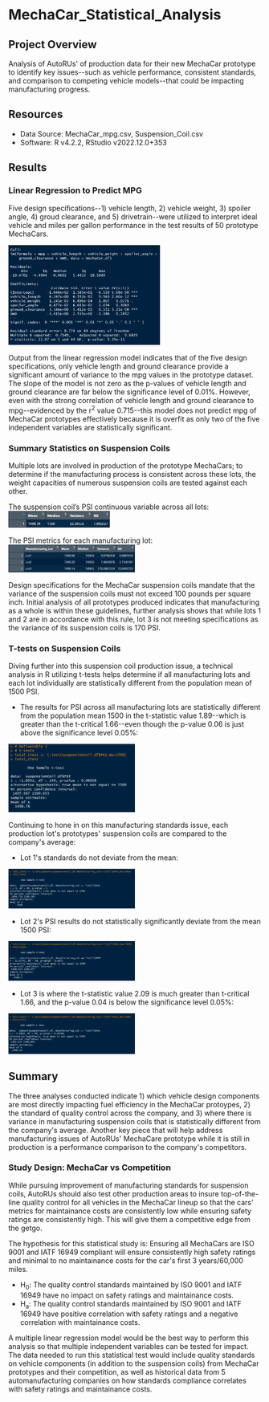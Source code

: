 # MechaCar_Statistical_Analysis
## Project Overview
Analysis of AutoRUs' of production data for their new MechaCar prototype to identify key issues--such as vehicle performance, consistent standards, and comparison to competing vehicle models--that could be impacting manufacturing progress.

## Resources
 - Data Source: MechaCar_mpg.csv, Suspension_Coil.csv
 - Software: R v4.2.2, RStudio v2022.12.0+353

## Results
### Linear Regression to Predict MPG
Five design specifications--1) vehicle length, 2) vehicle weight, 3) spoiler angle, 4) groud clearance, and 5) drivetrain--were utilized to interpret ideal vehicle and miles per gallon performance in the test results of 50 prototype MechaCars.

<img src="https://github.com/Jay-ni13/MechaCar_Statistical_Analysis/blob/main/Images/linear_reg_to_predict_mpg.png" width=60%>

Output from the linear regression model indicates that of the five design specifications, only vehicle length and ground clearance provide a significant amount of variance to the mpg values in the prototype dataset. The slope of the model is not zero as the p-values of vehicle length and ground clearance are far below the significance level of 0.01%. However, even with the strong correlation of vehicle length and ground clearance to mpg--evidenced by the r<sup>2</sup> value 0.715--this model does not predict mpg of MechaCar prototypes effectively because it is overfit as only two of the five independent variables are statistically significant.

### Summary Statistics on Suspension Coils
Multiple lots are involved in production of the prototype MechaCars; to determine if the manufacturing process is consistent across these lots, the weight capacities of numerous suspension coils are tested against each other.

The suspension coil’s PSI continuous variable across all lots:
<img src="https://github.com/Jay-ni13/MechaCar_Statistical_Analysis/blob/main/Images/suspension_coil_total_summary.png" width=40%>

The PSI metrics for each manufacturing lot:
<img src="https://github.com/Jay-ni13/MechaCar_Statistical_Analysis/blob/main/Images/suspension_coil_lot_summary.png" width=50%>

Design specifications for the MechaCar suspension coils mandate that the variance of the suspension coils must not exceed 100 pounds per square inch. Initial analysis of all prototypes produced indicates that manufacturing as a whole is within these guidelines, further analysis shows that while lots 1 and 2 are in accordance with this rule, lot 3 is not meeting specifications as the variance of its suspension coils is 170 PSI.

### T-tests on Suspension Coils
Diving further into this suspension coil production issue, a technical analysis in R utilizing t-tests helps determine if all manufacturing lots and each lot individually are statistically different from the population mean of 1500 PSI.

 - The results for PSI across all manufacturing lots are statistically different from the population mean 1500 in the t-statistic value 1.89--which is greater than the t-critical 1.66--even though the p-value 0.06 is just above the significance level 0.05%:

<img src="https://github.com/Jay-ni13/MechaCar_Statistical_Analysis/blob/main/Images/total_ttest.png" width=50%>

Continuing to hone in on this manufacturing standards issue, each production lot's prototypes' suspension coils are compared to the company's average:

 - Lot 1's standards do not deviate from the mean:

<img src="https://github.com/Jay-ni13/MechaCar_Statistical_Analysis/blob/main/Images/lot1_ttest.png" width=50%>

 - Lot 2's PSI results do not statistically significantly deviate from the mean 1500 PSI:

<img src="https://github.com/Jay-ni13/MechaCar_Statistical_Analysis/blob/main/Images/lot2_ttest.png" width=50%>

 - Lot 3 is where the t-statistic value 2.09 is much greater than t-critical 1.66, and the p-value 0.04 is below the significance level 0.05%:
 
<img src="https://github.com/Jay-ni13/MechaCar_Statistical_Analysis/blob/main/Images/lot3_ttest.png" width=50%>

## Summary
The three analyses conducted indicate 1) which vehicle design components are most directly impacting fuel efficiency in the MechaCar protoypes, 2) the standard of quality control across the company, and 3) where there is variance in manufacturing suspension coils that is statistically different from the company's average. Another key piece that will help address manufacturing issues of AutoRUs' MechaCare prototype while it is still in production is a performance comparison to the company's competitors.

### Study Design: MechaCar vs Competition
While pursuing improvement of manufacturing standards for suspension coils, AutoRUs should also test other production areas to insure top-of-the-line quality control for all vehicles in the MechaCar lineup so that the cars' metrics for maintainance costs are consistently low while ensuring safety ratings are consistently high. This will give them a competitive edge from the getgo.

The hypothesis for this statistical study is: Ensuring all MechaCars are ISO 9001 and IATF 16949 compliant will ensure consistently high safety ratings and minimal to no maintainance costs for the car's first 3 years/60,000 miles.
 - H<sub>0</sub>: The quality control standards maintained by ISO 9001 and IATF 16949 have no impact on safety ratings and maintainance costs.
 - H<sub>a</sub>: The quality control standards maintained by ISO 9001 and IATF 16949 have positive correlation with safety ratings and a negative correlation with   maintainance costs.

A multiple linear regression model would be the best way to perform this analysis so that multiple independent variables can be tested for impact. The data needed to run this statistical test would include quality standards on vehicle components (in addition to the suspension coils) from MechaCar prototypes and their competition, as well as historical data from 5 automanufacturing companies on how standards compliance correlates with safety ratings and maintainance costs. 
